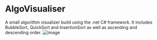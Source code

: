 # AlgoVisualiser
A small algorithm visualizer build using the .net C# framework. It includes BubbleSort, QuickSort and InsertionSort as well as ascending and descending order.
![image](https://user-images.githubusercontent.com/62084214/235281579-5d61e5a6-0928-4eb8-adea-5997f9cd5392.png)
